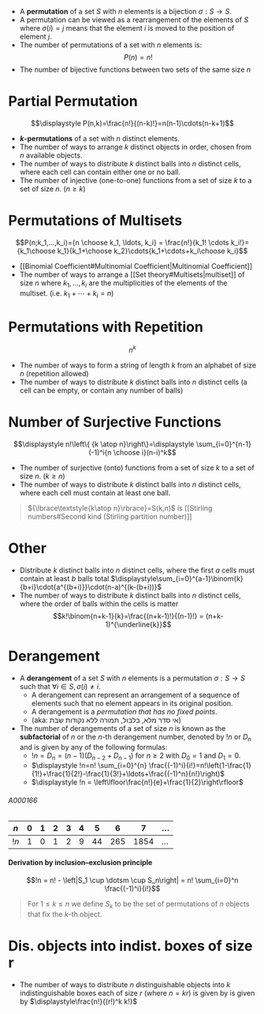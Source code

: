 
- A **permutation** of a set $S$ with $n$ elements is a bijection $\sigma:S\to S$. 
- A permutation can be viewed as a rearrangement of the elements of $S$ where $\sigma(i)=j$ means that the element $i$ is moved to the position of element $j$.
- The number of permutations of a set with $n$ elements is: $$P(n)=n!$$
- The number of bijective functions between two sets of the same size $n$

# Partial Permutation

$$\displaystyle P(n,k)=\frac{n!}{(n-k)!}=n(n-1)\cdots(n-k+1)$$
- **_k_-permutations** of a set with $n$ distinct elements.
- The number of ways to arrange $k$ distinct objects in order, chosen from $n$ available objects.
- The number of ways to distribute $k$ distinct balls into $n$ distinct cells, where each cell can contain either one or no ball.
- The number of injective (one-to-one) functions from a set of size $k$ to a set of size $n$. ($n\geq{k}$)

# Permutations of Multisets

$$P(n;k_1,...,k_i)={n \choose k_1, \ldots, k_i} = \frac{n!}{k_1! \cdots k_i!}={k_1\choose k_1}{k_1+\choose k_2}\cdots{k_1+\cdots+k_i\choose k_i}$$
- [[Binomial Coefficient#Multinomial Coefficient|Multinomial Coefficient]]
- The number of ways to arrange a [[Set theory#Multisets|multiset]] of size $n$ where $k_1,\ldots, k_i$ are the multiplicities of the elements of the multiset. (i.e. $k_1+\cdots+k_i=n$)


# Permutations with Repetition
$$n^k$$
- The number of ways to form a string of length $k$ from an alphabet of size $n$ (repetition allowed)
- The number of ways to distribute $k$ distinct balls into $n$ distinct cells (a cell can be empty, or contain any number of balls)


# Number of Surjective Functions

$$\displaystyle n!\left\{ {k \atop n}\right\}=\displaystyle \sum_{i=0}^{n-1} (-1)^i{n \choose i}(n-i)^k$$
- The number of surjective (onto) functions from a set of size $k$ to a set of size $n$. ($k\geq{n}$)
- The number of ways to distribute $k$ distinct balls into $n$ distinct cells, where each cell must contain at least one ball.

>${\lbrace\textstyle{k\atop n}\rbrace}=S(k,n)$ is [[Stirling numbers#Second kind (Stirling partition number)]]

# Other

- Distribute $k$ distinct balls into $n$ distinct cells, where the first $a$ cells must contain at least $b$ balls total $\displaystyle\sum_{i=0}^{a-1}\binom{k}{b+i}\cdot{a^{(b+i)}}\cdot(n-a)^{(k-(b+i))}$
- The number of ways to distribute $k$ distinct balls into $n$ distinct cells, where the order of balls within the cells is matter
$$k!\binom{n+k-1}{k}=\frac{(n+k-1)!}{(n-1)!} = (n+k-1)^{\underline{k}}$$


# Derangement

- A **derangement** of a set $S$ with $n$ elements is a permutation $\sigma:S\to S$ such that $\forall i\in S, \sigma(i)\neq i$.
	- A derangement can represent an arrangement of a sequence of elements such that no element appears in its original position.
	- A derangement is a _permutation that has no fixed points_. 
	- (aka: אי סדר מלא, בלבול, תמורה ללא נקודות שבת)
- The number of derangements of a set of size $n$ is known as the **subfactorial** of $n$ or the $n$-th derangement number, denoted by $!n$ or $D_n$ and is given by any of the following formulas:
	- $!n=D_n=(n-1)(D_{n-2}+D_{n-1})$ for $n\geq{2}$ with $D_0=1$ and $D_1=0$.
	- $\displaystyle !n=n! \sum_{i=0}^{n} \frac{(-1)^i}{i!}=n!\left(1-\frac{1}{1!}+\frac{1}{2!}-\frac{1}{3!}+\ldots+\frac{(-1)^n}{n!}\right)$
	- $\displaystyle !n = \left\lfloor\frac{n!}{e}+\frac{1}{2}\right\rfloor$

###### A000166

| $n$  | 0   | 1   | 2   | 3   | 4   | 5   | 6   | 7    | $\ldots$ |
| ---- | --- | --- | --- | --- | --- | --- | --- | ---- | -------- |
| $!n$ | 1   | 0   | 1   | 2   | 9   | 44  | 265 | 1854 | $\ldots$ |


#### Derivation by inclusion–exclusion principle
$$!n = n! - \left|S_1 \cup \dotsm \cup S_n\right| = n! \sum_{i=0}^n \frac{(-1)^i}{i!}$$
>For $1 \leq k \leq n$ we define $S_k$ to be the set of permutations of $n$ objects that fix the $k$-th object. 


# Dis. objects into indist. boxes of size r

- The number of ways to distribute $n$ distinguishable objects into $k$ indistinguishable boxes each of size $r$ (where $n=kr$) is given by  is given by $\displaystyle\frac{n!}{(r!)^k k!}$


